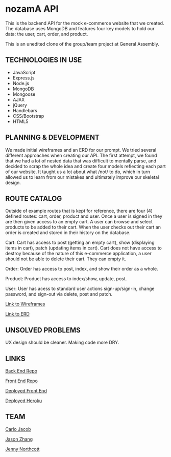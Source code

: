 # nozamA API

This is the backend API for the mock e-commerce website that we created. The database uses MongoDB and features four key models to hold our data: the user, cart, order, and product.

This is an unedited clone of the group/team project at General Assembly.

## TECHNOLOGIES IN USE

-   JavaScript
-   Express.js
-   Node.js
-   MongoDB
-   Mongoose
-   AJAX
-   jQuery
-   Handlebars
-   CSS/Bootstrap
-   HTML5

## PLANNING & DEVELOPMENT

We made initial wireframes and an ERD for our prompt. We tried several different approaches when creating our API. The first attempt, we found that we had a lot of nested data that was difficult to mentally parse, and decided to scrap the whole idea and create four models reflecting each part of our website. It taught us a lot about what /not/ to do, which in turn allowed us to learn from our mistakes and ultimately improve our skeletal design.

## ROUTE CATALOG

Outside of example routes that is kept for reference, there are four (4) defined routes: cart, order, product and user. Once a user is signed in they are then given access to an empty cart. A user can browse and select products to be added to their cart. When the user checks out their cart an order is created and stored in their history on the database.

Cart: Cart has access to post (getting an empty cart), show (displaying items in cart), patch (updating items in cart). Cart does not have access to destroy because of the nature of this e-commerce application, a user should not be able to delete their cart. They can empty it.

Order: Order has access to post, index, and show their order as a whole.

Product: Product has access to index/show, update, post.

User: User has acess to standard user actions sign-up/sign-in, change password, and sign-out via delete, post and patch.

[Link to Wireframes](https://imgur.com/a/GOmCAJ5)

[Link to ERD](https://imgur.com/a/4AMp392)

## UNSOLVED PROBLEMS

UX design should be cleaner.
Making code more DRY.

## LINKS

[Back End Repo](https://github.com/moCtoDnozamA/moCtoDnozamA.github.io-api)

[Front End Repo](https://github.com/moCtoDnozamA/moctodnozama)

[Deployed Front End](https://moctodnozama.github.io/moctodnozama/)

[Deployed Heroku](https://moctodnozama.herokuapp.com)

## TEAM

[Carlo Jacob](https://github.com/carlojacob)

[Jason Zhang](https://github.com/jason920207)

[Jenny Northcott](https://github.com/jennasaurusrex)
